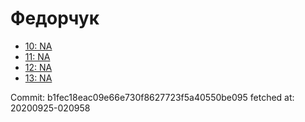 # Федорчук
- [10: NA](10.md)
- [11: NA](11.md)
- [12: NA](12.md)
- [13: NA](13.md)

Commit: b1fec18eac09e66e730f8627723f5a40550be095
 fetched at: 20200925-020958
